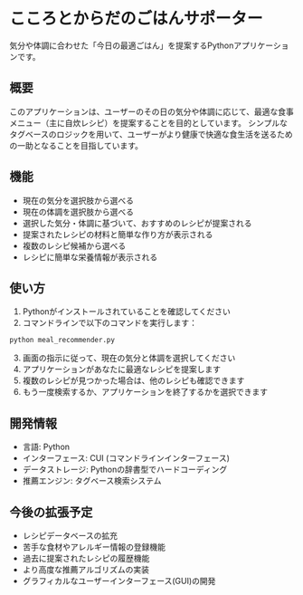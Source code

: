 # こころとからだのごはんサポーター

気分や体調に合わせた「今日の最適ごはん」を提案するPythonアプリケーションです。

## 概要

このアプリケーションは、ユーザーのその日の気分や体調に応じて、最適な食事メニュー（主に自炊レシピ）を提案することを目的としています。
シンプルなタグベースのロジックを用いて、ユーザーがより健康で快適な食生活を送るための一助となることを目指しています。

## 機能

- 現在の気分を選択肢から選べる
- 現在の体調を選択肢から選べる
- 選択した気分・体調に基づいて、おすすめのレシピが提案される
- 提案されたレシピの材料と簡単な作り方が表示される
- 複数のレシピ候補から選べる
- レシピに簡単な栄養情報が表示される

## 使い方

1. Pythonがインストールされていることを確認してください
2. コマンドラインで以下のコマンドを実行します：

```
python meal_recommender.py
```

3. 画面の指示に従って、現在の気分と体調を選択してください
4. アプリケーションがあなたに最適なレシピを提案します
5. 複数のレシピが見つかった場合は、他のレシピも確認できます
6. もう一度検索するか、アプリケーションを終了するかを選択できます

## 開発情報

- 言語: Python
- インターフェース: CUI (コマンドラインインターフェース)
- データストレージ: Pythonの辞書型でハードコーディング
- 推薦エンジン: タグベース検索システム

## 今後の拡張予定

- レシピデータベースの拡充
- 苦手な食材やアレルギー情報の登録機能
- 過去に提案されたレシピの履歴機能
- より高度な推薦アルゴリズムの実装
- グラフィカルなユーザーインターフェース(GUI)の開発